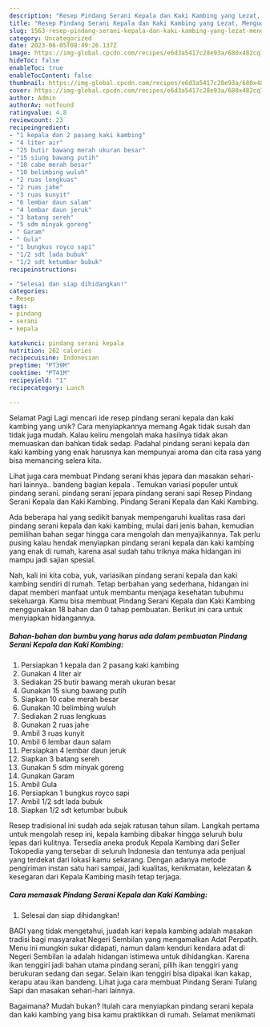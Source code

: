 ```yaml
---
description: "Resep Pindang Serani Kepala dan Kaki Kambing yang Lezat, Mengugah Selera"
title: "Resep Pindang Serani Kepala dan Kaki Kambing yang Lezat, Mengugah Selera"
slug: 1563-resep-pindang-serani-kepala-dan-kaki-kambing-yang-lezat-mengugah-selera
category: Uncategorized
date: 2023-06-05T08:49:26.137Z
image: https://img-global.cpcdn.com/recipes/e6d3a5417c28e93a/680x482cq70/pindang-serani-kepala-dan-kaki-kambing-foto-resep-utama.jpg
hideToc: false
enableToc: true
enableTocContent: false
thumbnail: https://img-global.cpcdn.com/recipes/e6d3a5417c28e93a/680x482cq70/pindang-serani-kepala-dan-kaki-kambing-foto-resep-utama.jpg
cover: https://img-global.cpcdn.com/recipes/e6d3a5417c28e93a/680x482cq70/pindang-serani-kepala-dan-kaki-kambing-foto-resep-utama.jpg
author: Admin
authorAv: notfound
ratingvalue: 4.8
reviewcount: 23
recipeingredient:
- "1 kepala dan 2 pasang kaki kambing"
- "4 liter air"
- "25 butir bawang merah ukuran besar"
- "15 siung bawang putih"
- "10 cabe merah besar"
- "10 belimbing wuluh"
- "2 ruas lengkuas"
- "2 ruas jahe"
- "3 ruas kunyit"
- "6 lembar daun salam"
- "4 lembar daun jeruk"
- "3 batang sereh"
- "5 sdm minyak goreng"
- " Garam"
- " Gula"
- "1 bungkus royco sapi"
- "1/2 sdt lada bubuk"
- "1/2 sdt ketumbar bubuk"
recipeinstructions:

- "Selesai dan siap dihidangkan!"
categories:
- Resep
tags:
- pindang
- serani
- kepala

katakunci: pindang serani kepala 
nutrition: 262 calories
recipecuisine: Indonesian
preptime: "PT39M"
cooktime: "PT41M"
recipeyield: "1"
recipecategory: Lunch

---
```



Selamat Pagi Lagi mencari ide resep pindang serani kepala dan kaki kambing yang unik? Cara menyiapkannya memang Agak tidak susah dan tidak juga mudah. Kalau keliru mengolah maka hasilnya tidak akan memuaskan dan bahkan tidak sedap. Padahal pindang serani kepala dan kaki kambing yang enak harusnya kan mempunyai aroma dan cita rasa yang bisa memancing selera kita.


Lihat juga cara membuat Pindang serani khas jepara dan masakan sehari-hari lainnya.. bandeng bagian kepala . Temukan variasi populer untuk pindang serani. pindang serani jepara pindang serani sapi Resep Pindang Serani Kepala dan Kaki Kambing. Pindang Serani Kepala dan Kaki Kambing.

Ada beberapa hal yang sedikit banyak mempengaruhi kualitas rasa dari pindang serani kepala dan kaki kambing, mulai dari jenis bahan, kemudian pemilihan bahan segar hingga cara mengolah dan menyajikannya. Tak perlu pusing kalau hendak menyiapkan pindang serani kepala dan kaki kambing yang enak di rumah, karena asal sudah tahu triknya maka hidangan ini mampu jadi sajian spesial.


Nah, kali ini kita coba, yuk, variasikan pindang serani kepala dan kaki kambing sendiri di rumah. Tetap berbahan yang sederhana, hidangan ini dapat memberi manfaat untuk membantu menjaga kesehatan tubuhmu sekeluarga. Kamu bisa membuat Pindang Serani Kepala dan Kaki Kambing menggunakan 18 bahan dan 0 tahap pembuatan. Berikut ini cara untuk menyiapkan hidangannya.

<!--inarticleads1-->

##### Bahan-bahan dan bumbu yang harus ada dalam pembuatan Pindang Serani Kepala dan Kaki Kambing:

1. Persiapkan 1 kepala dan 2 pasang kaki kambing
1. Gunakan 4 liter air
1. Sediakan 25 butir bawang merah ukuran besar
1. Gunakan 15 siung bawang putih
1. Siapkan 10 cabe merah besar
1. Gunakan 10 belimbing wuluh
1. Sediakan 2 ruas lengkuas
1. Gunakan 2 ruas jahe
1. Ambil 3 ruas kunyit
1. Ambil 6 lembar daun salam
1. Persiapkan 4 lembar daun jeruk
1. Siapkan 3 batang sereh
1. Gunakan 5 sdm minyak goreng
1. Gunakan  Garam
1. Ambil  Gula
1. Persiapkan 1 bungkus royco sapi
1. Ambil 1/2 sdt lada bubuk
1. Siapkan 1/2 sdt ketumbar bubuk


Resep tradisional ini sudah ada sejak ratusan tahun silam. Langkah pertama untuk mengolah resep ini, kepala kambing dibakar hingga seluruh bulu lepas dari kulitnya. Tersedia aneka produk Kepala Kambing dari Seller Tokopedia yang tersebar di seluruh Indonesia dan tentunya ada penjual yang terdekat dari lokasi kamu sekarang. Dengan adanya metode pengiriman instan satu hari sampai, jadi kualitas, kenikmatan, kelezatan &amp; kesegaran dari Kepala Kambing masih tetap terjaga. 

<!--inarticleads2-->

##### Cara memasak Pindang Serani Kepala dan Kaki Kambing:


1. Selesai dan siap dihidangkan!

BAGI yang tidak mengetahui, juadah kari kepala kambing adalah masakan tradisi bagi masyarakat Negeri Sembilan yang mengamalkan Adat Perpatih. Menu ini mungkin sukar didapati, namun dalam kenduri kendara adat di Negeri Sembilan ia adalah hidangan istimewa untuk dihidangkan. Karena ikan tenggiri jadi bahan utama pindang serani, pilih ikan tenggiri yang berukuran sedang dan segar. Selain ikan tenggiri bisa dipakai ikan kakap, kerapu atau ikan bandeng. Lihat juga cara membuat Pindang Serani Tulang Sapi dan masakan sehari-hari lainnya. 

Bagaimana? Mudah bukan? Itulah cara menyiapkan pindang serani kepala dan kaki kambing yang bisa kamu praktikkan di rumah. Selamat menikmati
